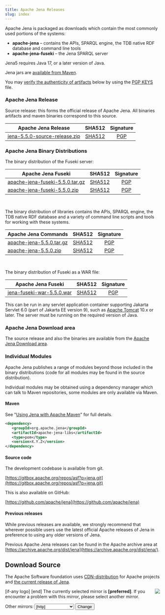 ```yaml
---
title: Apache Jena Releases
slug: index
---
```

Apache Jena is packaged as downloads which contain the most commonly used portions of the systems:

- **apache-jena** &ndash; contains the APIs, SPARQL engine, the TDB native RDF database and command line tools
- **apache-jena-fuseki** &ndash; the Jena SPARQL server

Jena5 requires Java 17, or a later version of Java.

Jena jars are [available from Maven](maven.html).

You may [verify the authenticity of artifacts](https://www.apache.org/info/verification.html) below by using the [PGP KEYS](https://downloads.apache.org/jena/KEYS) file.

### Apache Jena Release

Source release: this forms the official release of Apache Jena. All binaries artifacts and maven binaries correspond to this source.

| Apache Jena Release | SHA512 | Signature |
| ------------ | :----: | :-------: |
|<a href="[preferred]jena/source/jena-5.5.0-source-release.zip">jena-5.5.0-source-release.zip</a> | [SHA512](https://downloads.apache.org/jena/source/jena-5.5.0-source-release.zip.sha512) | [PGP](https://downloads.apache.org/jena/source/jena-5.5.0-source-release.zip.asc) |

### Apache Jena Binary Distributions

The binary distribution of the Fuseki server:

| Apache Jena Fuseki  | SHA512 | Signature |
| ------------ | :----: | :-------: |
| <a href="[preferred]jena/binaries/apache-jena-fuseki-5.5.0.tar.gz">apache-jena-fuseki-5.5.0.tar.gz</a> | [SHA512](https://downloads.apache.org/jena/binaries/apache-jena-fuseki-5.5.0.tar.gz.sha512) | [PGP](https://downloads.apache.org/jena/binaries/apache-jena-fuseki-5.5.0.tar.gz.asc) |
| <a href="[preferred]jena/binaries/apache-jena-fuseki-5.5.0.zip">apache-jena-fuseki-5.5.0.zip</a> | [SHA512](https://downloads.apache.org/jena/binaries/apache-jena-fuseki-5.5.0.zip.sha512) | [PGP](https://downloads.apache.org/jena/binaries/apache-jena-fuseki-5.5.0.zip.asc) |

<p>&nbsp;</p>
The binary distribution of libraries contains the APIs, SPARQL engine, the TDB native RDF database and a variety of command line scripts and tools for working with these systems.

| Apache Jena Commands | SHA512 | Signature |
| ------------ | :----: | :-------: |
| <a href="[preferred]jena/binaries/apache-jena-5.5.0.tar.gz">apache-jena-5.5.0.tar.gz</a> | [SHA512](https://downloads.apache.org/jena/binaries/apache-jena-5.5.0.tar.gz.sha512) | [PGP](https://downloads.apache.org/jena/binaries/apache-jena-5.5.0.tar.gz.asc) |
| <a href="[preferred]jena/binaries/apache-jena-5.5.0.zip">apache-jena-5.5.0.zip</a> | [SHA512](https://downloads.apache.org/jena/binaries/apache-jena-5.5.0.zip.sha512) | [PGP](https://downloads.apache.org/jena/binaries/apache-jena-5.5.0.zip.asc) |

<p>&nbsp;</p>
The binary distribution of Fuseki as a WAR file:

| Apache Jena Fuseki  | SHA512 | Signature |
| ------------ | :----: | :-------: |
| <a href="[preferred]jena/binaries/jena-fuseki-war-5.5.0.war">jena-fuseki-war-5.5.0.war</a> | [SHA512](https://downloads.apache.org/jena/binaries/jena-fuseki-war-5.5.0.war.sha512) | [PGP](https://downloads.apache.org/jena/binaries/jena-fuseki-war-5.5.0.war.asc) |


This can be run in any servlet application container supporting Jakarta Servlet 6.0
(part of Jakarta EE version 9), such as [Apache Tomcat](https://tomcat.apache.org/index.html)
10.x or later.
The server must be running on the required version of Java.

### Apache Jena Download area

The source release and also the binaries are available from the
[Apache Jena Download area](https://downloads.apache.org/jena/).

### Individual Modules

Apache Jena publishes a range of modules beyond those included in the binary distributions (code for all modules may be found in the source distribution).

Individual modules may be obtained using a dependency manager which can talk to Maven repositories, some modules are only available via Maven.

#### Maven

See "[Using Jena with Apache Maven](maven.html)" for full details.

```xml
<dependency>
   <groupId>org.apache.jena</groupId>
   <artifactId>apache-jena-libs</artifactId>
   <type>pom</type>
   <version>X.Y.Z</version>
</dependency>
```

#### Source code

The development codebase is available from git.

[https://gitbox.apache.org/repos/asf?p=jena.git](https://gitbox.apache.org/repos/asf?p=jena.git)

This is also available on GitHub:

[https://github.com/apache/jena](https://github.com/apache/jena)

#### Previous releases

While previous releases are available, we strongly recommend that wherever
possible users use the latest official Apache releases of Jena in
preference to using any older versions of Jena.

Previous Apache Jena releases can be found in the Apache archive area
at [https://archive.apache.org/dist/jena](https://archive.apache.org/dist/jena/).

## Download Source

The Apache Software foundation uses [CDN-distribution](https://dlcdn.apache.org/) for Apache
projects and [the current release of Jena](https://dlcdn.apache.org/jena/).

<p>[if-any logo]
<a href="[link]">
  <img align="right" src="[logo]" border="0" />
</a>[end]
The currently selected mirror is <b>[preferred]</b>.  If you encounter a problem with this mirror, please select another
mirror.

<form action="[location]" method="get" id="SelectMirror">
Other mirrors: <select name="Preferred">
[if-any http]
  [for http]<option value="[http]">[http]</option>[end]
[end]

[if-any ftp]
  [for ftp]<option value="[ftp]">[ftp]</option>[end]
[end]
[if-any backup]
  [for backup]<option value="[backup]">[backup]
  (backup)</option>[end]
[end]
</select>
<input type="submit" value="Change" />
</form>
